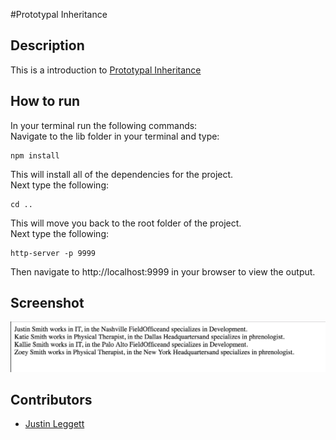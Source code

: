 #Prototypal Inheritance



## Description
This is a introduction to [Prototypal Inheritance](https://developer.mozilla.org/en-US/docs/Web/JavaScript/Inheritance_and_the_prototype_chain)


## How to run
In your terminal run the following commands:
<br />
Navigate to the lib folder in your terminal and type:
```
npm install
```
This will install all of the dependencies for the project.
<br />
Next type the following:
```
cd ..
```
This will move you back to the root folder of the project.
<br />
Next type the following:
```
http-server -p 9999
```
Then navigate to http://localhost:9999 in your browser to view the output.

## Screenshot
![Output](img/output.png)

## Contributors
- [Justin Leggett](https://github.com/justinal64)